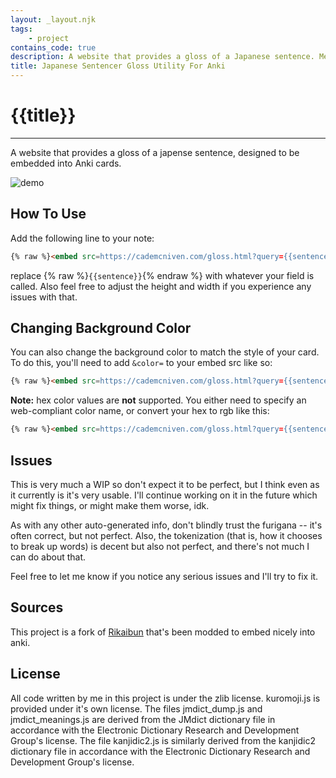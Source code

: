 ```yaml
---
layout: _layout.njk
tags: 
    - project
contains_code: true
description: A website that provides a gloss of a Japanese sentence. Meant to be embedded in Anki.
title: Japanese Sentencer Gloss Utility For Anki
---
```


# {{title}}

------------

A website that provides a gloss of a japense sentence, designed to be embedded into Anki cards.

![demo](/images/sentenceglosser/demo.gif)

## How To Use

Add the following line to your note:

```html
{% raw %}<embed src=https://cademcniven.com/gloss.html?query={{sentence}} style="width: 100%; height:100%; min-height: 350px;">{% endraw %}
```

replace {% raw %}`{{sentence}}`{% endraw %} with whatever your field is called. Also feel free to adjust the height and width if you experience any issues with that.

## Changing Background Color

You can also change the background color to match the style of your card. To do this, you'll need to add `&color=` to your embed src like so:

```html
{% raw %}<embed src=https://cademcniven.com/gloss.html?query={{sentence}}&color=white style="width: 100%; height:100%; min-height: 350px;">{% endraw %}
```

**Note:** hex color values are **not** supported. You either need to specify an web-compliant color name, or convert your hex to rgb like this:

```html
{% raw %}<embed src=https://cademcniven.com/gloss.html?query={{sentence}}&color=rgb(12,34,56) style="width: 100%; height:100%; min-height: 350px;">{% endraw %}
```

## Issues

This is very much a WIP so don't expect it to be perfect, but I think even as it currently is it's very usable. I'll continue working on it in the future which might fix things, or might make them worse, idk.

As with any other auto-generated info, don't blindly trust the furigana -- it's often correct, but not perfect. Also, the tokenization (that is, how it chooses to break up words) is decent but also not perfect, and there's not much I can do about that.

Feel free to let me know if you notice any serious issues and I'll try to fix it.

## Sources

This project is a fork of [Rikaibun](https://github.com/DeadlyFugu/Rikaibun) that's been modded to embed nicely into anki.

## License

All code written by me in this project is under the zlib license.
kuromoji.js is provided under it's own license.
The files jmdict_dump.js and jmdict_meanings.js are derived from the JMdict dictionary file in accordance with the Electronic Dictionary Research and Development Group's license.
The file kanjidic2.js is similarly derived from the kanjidic2 dictionary file in accordance with the Electronic Dictionary Research and Development Group's license.
